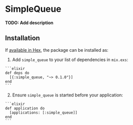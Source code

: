 # SimpleQueue

**TODO: Add description**

## Installation

If [available in Hex](https://hex.pm/docs/publish), the package can be installed as:

  1. Add `simple_queue` to your list of dependencies in `mix.exs`:

    ```elixir
    def deps do
      [{:simple_queue, "~> 0.1.0"}]
    end
    ```

  2. Ensure `simple_queue` is started before your application:

    ```elixir
    def application do
      [applications: [:simple_queue]]
    end
    ```

